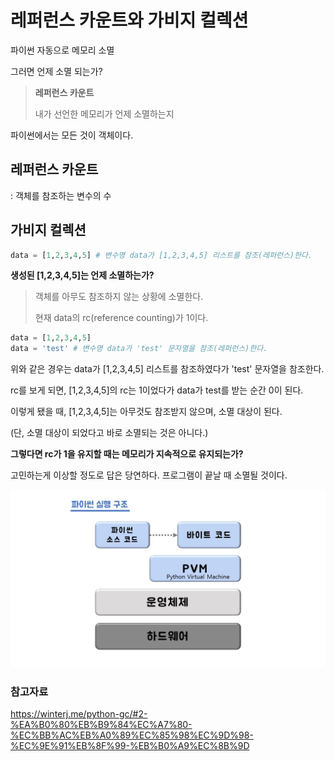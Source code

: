 # 레퍼런스 카운트와 가비지 컬렉션

파이썬 자동으로 메모리 소멸

그러면 언제 소멸 되는가?

> **레퍼런스 카운트**
>
> 내가 선언한 메모리가 언제 소멸하는지

파이썬에서는 모든 것이 객체이다.



## 레퍼런스 카운트

: 객체를 참조하는 변수의 수



## 가비지 컬렉션

```python
data = [1,2,3,4,5] # 변수명 data가 [1,2,3,4,5] 리스트를 참조(레퍼런스)한다.
```

**생성된 [1,2,3,4,5]는 언제 소멸하는가?**

> 객체를 아무도 참조하지 않는 상황에 소멸한다.
>
> 현재 data의 rc(reference counting)가 1이다.



```python
data = [1,2,3,4,5]
data = 'test' # 변수명 data가 'test' 문자열을 참조(레퍼런스)한다.
```

위와 같은 경우는 data가 [1,2,3,4,5] 리스트를 참조하였다가 'test' 문자열을 참조한다. 

rc를 보게 되면, [1,2,3,4,5]의 rc는 1이었다가 data가 test를 받는 순간 0이 된다.

이렇게 됐을 때, [1,2,3,4,5]는 아무것도 참조받지 않으며, 소멸 대상이 된다.

(단, 소멸 대상이 되었다고 바로 소멸되는 것은 아니다.)



**그렇다면 rc가 1을 유지할 때는 메모리가 지속적으로 유지되는가?**

고민하는게 이상할 정도로 답은 당연하다. 프로그램이 끝날 때 소멸될 것이다.


![파이썬 실행 구조](../../_asset/python_middle/python_execution_structure.jpg)



### 참고자료
https://winterj.me/python-gc/#2-%EA%B0%80%EB%B9%84%EC%A7%80-%EC%BB%AC%EB%A0%89%EC%85%98%EC%9D%98-%EC%9E%91%EB%8F%99-%EB%B0%A9%EC%8B%9D